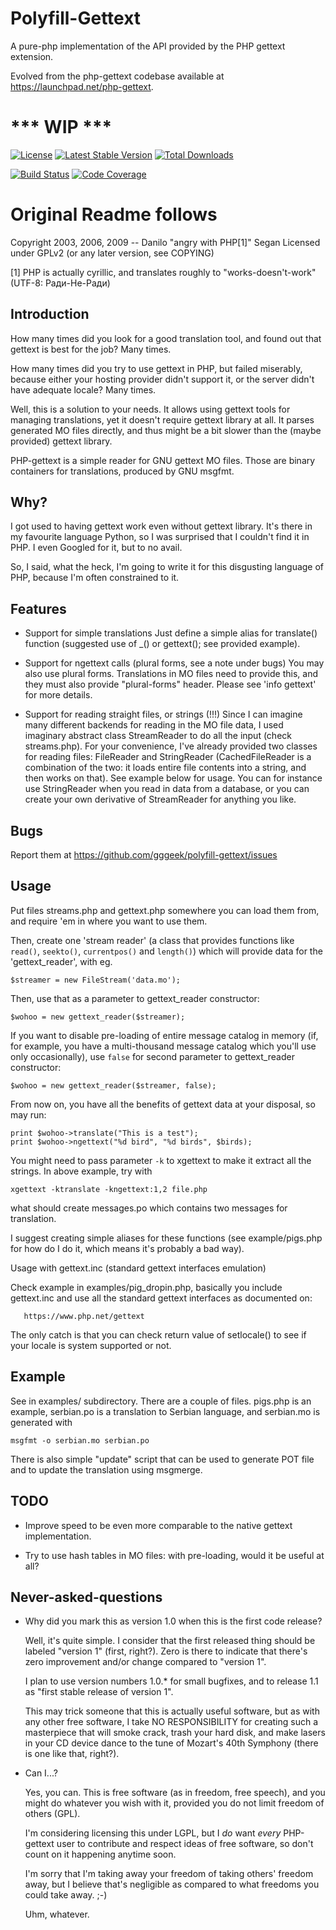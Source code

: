 # Polyfill-Gettext

A pure-php implementation of the API provided by the PHP gettext extension.

Evolved from the php-gettext codebase available at https://launchpad.net/php-gettext.

# *** WIP ***

[![License](https://poser.pugx.org/gggeek/polyfill-gettext/license)](https://packagist.org/packages/gggeek/polyfill-gettext)
[![Latest Stable Version](https://poser.pugx.org/gggeek/polyfill-gettext/v/stable)](https://packagist.org/packages/gggeek/polyfill-gettext)
[![Total Downloads](https://poser.pugx.org/gggeek/polyfill-gettext/downloads)](https://packagist.org/packages/gggeek/polyfill-gettext)

[![Build Status](https://github.com/gggeek/polyfill-gettext/actions/workflows/ci.yaml/badge.svg)](https://github.com/gggeek/polyfill-gettext/actions/workflows/ci.yaml)
[![Code Coverage](https://codecov.io/gh/gggeek/polyfill-gettext/branch/master/graph/badge.svg)](https://app.codecov.io/gh/gggeek/phpxmlrpc)

# Original Readme follows

Copyright 2003, 2006, 2009 -- Danilo "angry with PHP[1]" Segan
Licensed under GPLv2 (or any later version, see COPYING)

[1] PHP is actually cyrillic, and translates roughly to
"works-doesn't-work" (UTF-8: Ради-Не-Ради)

## Introduction

  How many times did you look for a good translation tool, and
  found out that gettext is best for the job? Many times.

  How many times did you try to use gettext in PHP, but failed
  miserably, because either your hosting provider didn't support
  it, or the server didn't have adequate locale? Many times.

  Well, this is a solution to your needs. It allows using gettext
  tools for managing translations, yet it doesn't require gettext
  library at all. It parses generated MO files directly, and thus
  might be a bit slower than the (maybe provided) gettext library.

  PHP-gettext is a simple reader for GNU gettext MO files. Those
  are binary containers for translations, produced by GNU msgfmt.

## Why?

I got used to having gettext work even without gettext
library. It's there in my favourite language Python, so I was
surprised that I couldn't find it in PHP. I even Googled for it,
but to no avail.

So, I said, what the heck, I'm going to write it for this
disgusting language of PHP, because I'm often constrained to it.

## Features

* Support for simple translations
  Just define a simple alias for translate() function (suggested
  use of _() or gettext(); see provided example).

* Support for ngettext calls (plural forms, see a note under bugs)
  You may also use plural forms. Translations in MO files need to
  provide this, and they must also provide "plural-forms" header.
  Please see 'info gettext' for more details.

* Support for reading straight files, or strings (!!!)
  Since I can imagine many different backends for reading in the MO
  file data, I used imaginary abstract class StreamReader to do all
  the input (check streams.php). For your convenience, I've already
  provided two classes for reading files: FileReader and
  StringReader (CachedFileReader is a combination of the two: it
  loads entire file contents into a string, and then works on that).
  See example below for usage. You can for instance use StringReader
  when you read in data from a database, or you can create your own
  derivative of StreamReader for anything you like.

## Bugs

Report them at https://github.com/gggeek/polyfill-gettext/issues

## Usage

Put files streams.php and gettext.php somewhere you can load them
from, and require 'em in where you want to use them.

Then, create one 'stream reader' (a class that provides functions
like `read()`, `seekto()`, `currentpos()` and `length()`) which will
provide data for the 'gettext_reader', with eg.

    $streamer = new FileStream('data.mo');

Then, use that as a parameter to gettext_reader constructor:

    $wohoo = new gettext_reader($streamer);

If you want to disable pre-loading of entire message catalog in
memory (if, for example, you have a multi-thousand message catalog
which you'll use only occasionally), use `false` for second
parameter to gettext_reader constructor:

    $wohoo = new gettext_reader($streamer, false);

From now on, you have all the benefits of gettext data at your
disposal, so may run:

    print $wohoo->translate("This is a test");
    print $wohoo->ngettext("%d bird", "%d birds", $birds);

You might need to pass parameter `-k` to xgettext to make it
extract all the strings. In above example, try with

    xgettext -ktranslate -kngettext:1,2 file.php

what should create messages.po which contains two messages for
translation.

I suggest creating simple aliases for these functions (see
example/pigs.php for how do I do it, which means it's probably a
bad way).

Usage with gettext.inc (standard gettext interfaces emulation)

Check example in examples/pig_dropin.php, basically you include
gettext.inc and use all the standard gettext interfaces as
documented on:

       https://www.php.net/gettext

The only catch is that you can check return value of setlocale()
to see if your locale is system supported or not.


## Example

See in examples/ subdirectory. There are a couple of files.
pigs.php is an example, serbian.po is a translation to Serbian
language, and serbian.mo is generated with

    msgfmt -o serbian.mo serbian.po

There is also simple "update" script that can be used to generate
POT file and to update the translation using msgmerge.

## TODO

* Improve speed to be even more comparable to the native gettext
implementation.

* Try to use hash tables in MO files: with pre-loading, would it
be useful at all?

## Never-asked-questions

* Why did you mark this as version 1.0 when this is the first code
  release?

  Well, it's quite simple. I consider that the first released thing
  should be labeled "version 1" (first, right?). Zero is there to
  indicate that there's zero improvement and/or change compared to
  "version 1".

  I plan to use version numbers 1.0.* for small bugfixes, and to
  release 1.1 as "first stable release of version 1".

  This may trick someone that this is actually useful software, but
  as with any other free software, I take NO RESPONSIBILITY for
  creating such a masterpiece that will smoke crack, trash your
  hard disk, and make lasers in your CD device dance to the tune of
  Mozart's 40th Symphony (there is one like that, right?).

* Can I...?

  Yes, you can. This is free software (as in freedom, free speech),
  and you might do whatever you wish with it, provided you do not
  limit freedom of others (GPL).

  I'm considering licensing this under LGPL, but I *do* want
  *every* PHP-gettext user to contribute and respect ideas of free
  software, so don't count on it happening anytime soon.

  I'm sorry that I'm taking away your freedom of taking others'
  freedom away, but I believe that's negligible as compared to what
  freedoms you could take away. ;-)

  Uhm, whatever.
